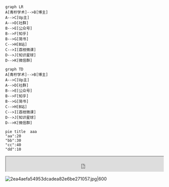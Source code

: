 
  


```mermaid
graph LR
A[青柠学术]-->B[博主]
A-->C[Up主]
A-->D[社群]
B-->E[公众号]
B-->F[知乎]
B-->G[简书]
C-->H[B站]
C-->I[荔枝微课]
D-->J[知识星球]
D-->K[微信群]
```
```mermaid
graph TD
A[青柠学术]-->B[博主]
A-->C[Up主]
A-->D[社群]
B-->E[公众号]
B-->F[知乎]
B-->G[简书]
C-->H[B站]
C-->I[荔枝微课]
D-->J[知识星球]
D-->K[微信群]
```

```mermaid
pie title  aaa
"aa":20
"bb":30
"cc":40
"dd":10
```


<div style=" width: 100%; height:50;overflow: hidden; "><iframe src="https://widget.pkmer.cn/free/YearTimeline?user=a2e5899e-975e-4457-afd4-ec3ff7dcbc90&" allow="fullscreen" style=" height: 100%; width: 100%;"></iframe></div>

![2ea4aefa54953dcadea82e6be271057.jpg|600](https://fig-1321973591.cos.ap-nanjing.myqcloud.com/2ea4aefa54953dcadea82e6be271057.jpg)

